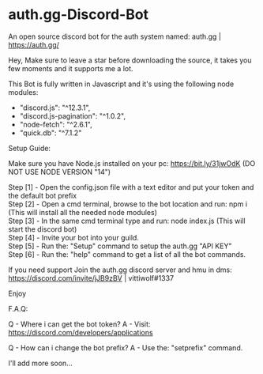 # auth.gg-Discord-Bot
An open source discord bot for the auth system named: auth.gg | https://auth.gg/


Hey, Make sure to leave a star before downloading the source, it takes you few moments and it supports me a lot.

This Bot is fully written in Javascript and it's using the following node modules:
- "discord.js": "^12.3.1",
- "discord.js-pagination": "^1.0.2",
- "node-fetch": "^2.6.1",
- "quick.db": "^7.1.2"

Setup Guide:

Make sure you have Node.js installed on your pc: https://bit.ly/31jwOdK (DO NOT USE NODE VERSION "14")

Step [1] - Open the config.json file with a text editor and put your token and the default bot prefix                                                                               
Step [2] - Open a cmd terminal, browse to the bot location and run: npm i (This will install all the needed node modules)                                                           
Step [3] - In the same cmd terminal type and run: node index.js (This will start the discord bot)                                                                                   
Step [4] - Invite your bot into your guild.                                                                                                                                         
Step [5] - Run the: "Setup" command to setup the auth.gg "API KEY"                                                                                                                 
Step [6] - Run the: "help" command to get a list of all the bot commands.                                                                                                           

If you need support Join the auth.gg discord server and hmu in dms: https://discord.com/invite/jJB9zBV | vittiwolf#1337

Enjoy

F.A.Q:

Q - Where i can get the bot token?
A - Visit: https://discord.com/developers/applications

Q - How can i change the bot prefix?
A - Use the: "setprefix" command.

I'll add more soon...
